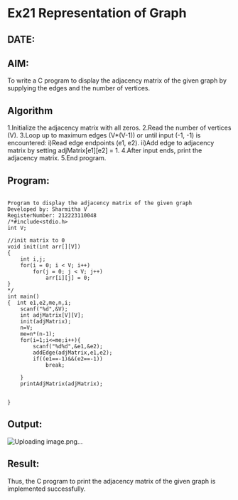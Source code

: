 # Ex21 Representation of Graph
## DATE:
## AIM:
To write a C program to display the adjacency matrix of the given graph by supplying the edges and the number of vertices.

## Algorithm
1.Initialize the adjacency matrix with all zeros.
2.Read the number of vertices (V).
3.Loop up to maximum edges (V*(V-1)) or until input (-1, -1) is encountered:
      i)Read edge endpoints (e1, e2).
      ii)Add edge to adjacency matrix by setting adjMatrix[e1][e2] = 1.
4.After input ends, print the adjacency matrix.
5.End program.

## Program:
```

Program to display the adjacency matrix of the given graph
Developed by: Sharmitha V
RegisterNumber: 212223110048
/*#include<stdio.h>
int V;

//init matrix to 0
void init(int arr[][V])
{
    int i,j;
    for(i = 0; i < V; i++)
        for(j = 0; j < V; j++)
            arr[i][j] = 0;
}
*/
int main()
{  int e1,e2,me,n,i;
    scanf("%d",&V);
    int adjMatrix[V][V];
    init(adjMatrix);
    n=V;
    me=n*(n-1);
    for(i=1;i<=me;i++){
        scanf("%d%d",&e1,&e2);
        addEdge(adjMatrix,e1,e2);
        if((e1==-1)&&(e2==-1))
            break;
        
    }
    printAdjMatrix(adjMatrix);

 
}

```

## Output:

![Uploading image.png…]()


## Result:
Thus, the C program to print the adjacency matrix of the given graph is implemented successfully.
